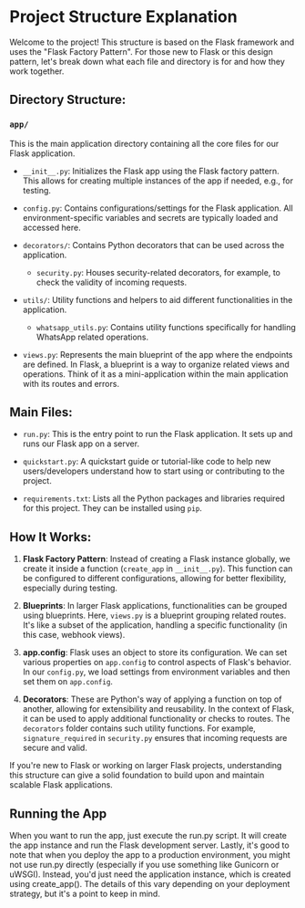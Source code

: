 # Project Structure Explanation

Welcome to the project! This structure is based on the Flask framework and uses the "Flask Factory Pattern". For those new to Flask or this design pattern, let's break down what each file and directory is for and how they work together.

## Directory Structure:

### `app/` 
This is the main application directory containing all the core files for our Flask application.

- `__init__.py`: Initializes the Flask app using the Flask factory pattern. This allows for creating multiple instances of the app if needed, e.g., for testing.

- `config.py`: Contains configurations/settings for the Flask application. All environment-specific variables and secrets are typically loaded and accessed here.

- `decorators/`: Contains Python decorators that can be used across the application.
  - `security.py`: Houses security-related decorators, for example, to check the validity of incoming requests.

- `utils/`: Utility functions and helpers to aid different functionalities in the application.
  - `whatsapp_utils.py`: Contains utility functions specifically for handling WhatsApp related operations.

- `views.py`: Represents the main blueprint of the app where the endpoints are defined. In Flask, a blueprint is a way to organize related views and operations. Think of it as a mini-application within the main application with its routes and errors.

## Main Files:

- `run.py`: This is the entry point to run the Flask application. It sets up and runs our Flask app on a server.

- `quickstart.py`: A quickstart guide or tutorial-like code to help new users/developers understand how to start using or contributing to the project.

- `requirements.txt`: Lists all the Python packages and libraries required for this project. They can be installed using `pip`.

## How It Works:

1. **Flask Factory Pattern**: Instead of creating a Flask instance globally, we create it inside a function (`create_app` in `__init__.py`). This function can be configured to different configurations, allowing for better flexibility, especially during testing.

2. **Blueprints**: In larger Flask applications, functionalities can be grouped using blueprints. Here, `views.py` is a blueprint grouping related routes. It's like a subset of the application, handling a specific functionality (in this case, webhook views).

3. **app.config**: Flask uses an object to store its configuration. We can set various properties on `app.config` to control aspects of Flask's behavior. In our `config.py`, we load settings from environment variables and then set them on `app.config`.

4. **Decorators**: These are Python's way of applying a function on top of another, allowing for extensibility and reusability. In the context of Flask, it can be used to apply additional functionality or checks to routes. The `decorators` folder contains such utility functions. For example, `signature_required` in `security.py` ensures that incoming requests are secure and valid.

If you're new to Flask or working on larger Flask projects, understanding this structure can give a solid foundation to build upon and maintain scalable Flask applications.

## Running the App
When you want to run the app, just execute the run.py script. It will create the app instance and run the Flask development server.
Lastly, it's good to note that when you deploy the app to a production environment, you might not use run.py directly (especially if you use something like Gunicorn or uWSGI). Instead, you'd just need the application instance, which is created using create_app(). The details of this vary depending on your deployment strategy, but it's a point to keep in mind.